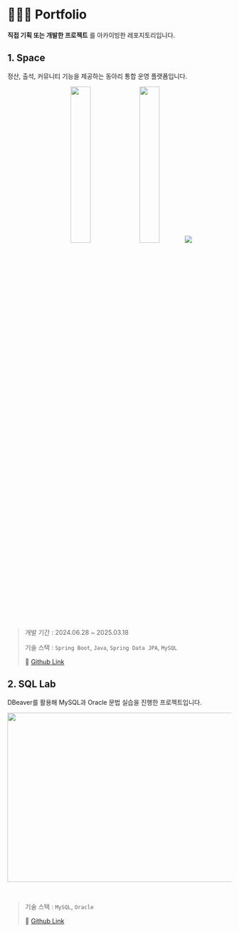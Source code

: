 # 👩🏻‍💻 Portfolio
**직접 기획 또는 개발한 프로젝트** 를 아카이빙한 레포지토리입니다.

## 1. Space
정산, 출석, 커뮤니티 기능을 제공하는 동아리 통합 운영 플랫폼입니다.

<p align="center">
  <img src="https://github.com/user-attachments/assets/d19bd4dc-1ef8-4bea-a464-659065cf0bbc" width=30%/>
  <img src="https://github.com/user-attachments/assets/c5eec5f4-a3d5-4b92-a741-50f54213b916" width=30%/>
  <img src="https://github.com/user-attachments/assets/dc0a2b3c-a9fe-48b4-8e3e-52942db15410" widht=30%/>
</p>

<br/> 

> 개발 기간 : 2024.06.28 ~ 2025.03.18
>  
> 기술 스택 : `Spring Boot`, `Java`, `Spring Data JPA`, `MySQL`
> 
> 📎 [Github Link](https://github.com/KUIT-Space/KUIT_Space_BackEnd)

## 2. SQL Lab
DBeaver를 활용해 MySQL과 Oracle 문법 실습을 진행한 프로젝트입니다.

<p align="center">
<img src="https://github.com/user-attachments/assets/26b46da0-2ba2-4225-8c9a-a230920ce960" width="800" height="380"/>
</p>

<br/> 

> 기술 스택 : `MySQL`, `Oracle`
> 
> 📎 [Github Link](https://github.com/hyunn522/SQL-Lab)
